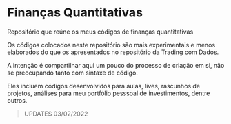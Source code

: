# Finanças Quantitativas
Repositório que reúne os meus códigos de finanças quantitativas

Os códigos colocados neste repositório são mais experimentais e menos elaborados do que os apresentados no repositório da Trading com Dados.

A intenção é compartilhar aqui um pouco do processo de criação em si, não se preocupando tanto com sintaxe de código.

Eles incluem códigos desenvolvidos para aulas, lives, rascunhos de projetos, análises para meu portfólio pesssoal de investimentos, dentre outros.

> UPDATES
> 03/02/2022
